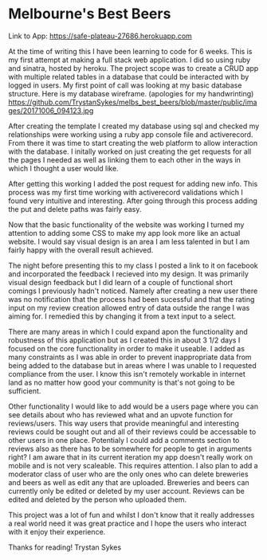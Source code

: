 <h1>Melbourne's Best Beers</h1>

Link to App: https://safe-plateau-27686.herokuapp.com

At the time of writing this I have been learning to code for 6 weeks. This is my first attempt at making a full stack web application. I did so using ruby and sinatra, hosted by heroku. The project scope was to create a CRUD app with multiple related tables in a database that could be interacted with by logged in users. My first point of call was looking at my basic database structure. Here is my database wireframe. (apologies for my handwrinting) https://github.com/TrystanSykes/melbs_best_beers/blob/master/public/images/20171006_094123.jpg 

After creating the template I created my database using sql and checked my relationships were working using a ruby app console file and activerecord. From there it was time to start creating the web platform to allow interaction with the database. I initally worked on just creating the get requests for all the pages I needed as well as linking them to each other in the ways in which I thought a user would like. 

After getting this working I added the post request for adding new info. This process was my first time working with activerecord validations which I found very intuitive and interesting. After going through this process adding the put and delete paths was fairly easy.

Now that the basic functionality of the website was working I turned my attention to adding some CSS to make my app look more like an actual website. I would say visual design is an area I am less talented in but I am fairly happy with the overall result achieved.

The night before presenting this to my class I posted a link to it on facebook and incorporated the feedback I recieved into my design. It was primarily visual design feedback but I did learn of a couple of functional short comings I previously hadn't noticed. Namely after creating a new user there was no notification that the process had been sucessful and that the rating input on my review creation allowed entry of data outside the range I was aiming for. I remedied this by changing it from a text input to a select.

There are many areas in which I could expand apon the functionality and robustness of this application but as I created this in about 3 1/2 days I focused on the core functionality in order to make it useable. I added as many constraints as I was able in order to prevent inappropriate data from being added to the database but in areas where I was unable to I requested compliance from the user. I know this isn't remotely workable in internet land as no matter how good your community is that's not going to be sufficient.

Other functionality I would like to add would be a users page where you can see details about who has reviewed what and an upvote function for reviews/users. This way users that provide meaningful and interesting reviews could be sought out and all of their reviews could be accessable to other users in one place. Potentialy I could add a comments section to reviews also as there has to be somewhere for people to get in arguments right? I am aware that in its current iteration my app doesn't really work on mobile and is not very scaleable. This requires attention. I also plan to add a moderator class of user who are the only ones who can delete breweries and beers as well as edit any that are uploaded. Breweries and beers can currently only be edited or deleted by my user account. Reviews can be edited and deleted by the person who uploaded them.

This project was a lot of fun and whilst I don't know that it really addresses a real world need it was great practice and I hope the users who interact with it enjoy their experience.

Thanks for reading! 
Trystan Sykes